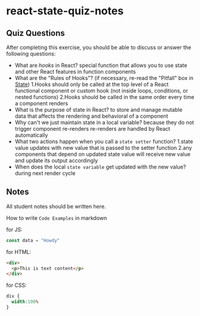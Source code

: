 # react-state-quiz-notes

## Quiz Questions

After completing this exercise, you should be able to discuss or answer the following questions:

- What are _hooks_ in React?
special function that allows you to use state and other React features in function components
- What are the "Rules of Hooks"? (if necessary, re-read the "Pitfall" box in [State](https://react.dev/learn/state-a-components-memory))
1.Hooks should only be called at the top level of a React functional component or custom hook (not inside loops, conditions, or nested functions)
2.Hooks should be called in the same order every time a component renders
- What is the purpose of state in React?
to store and manage mutable data that affects the rendering and behavioral of a component
- Why can't we just maintain state in a local variable?
because they do not trigger component re-renders
re-renders are handled by React automatically
- What two actions happen when you call a `state setter` function?
1.state value updates with new value that is passed to the setter function
2.any components that depend on updated state value will receive new value and update its output accordingly
- When does the local `state variable` get updated with the new value?
during next render cycle

## Notes

All student notes should be written here.


How to write `Code Examples` in markdown

for JS:
```javascript
const data = "Howdy"
```

for HTML:
```html
<div>
  <p>This is text content</p>
</div>
```

for CSS:
```css
div {
  width:100%
}
```
